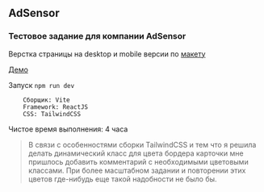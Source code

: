 ## AdSensor

### Тестовое задание для компании AdSensor

Верстка страницы на desktop и  mobile версии по [макету](https://www.figma.com/file/gItXdLAvDaPdVp7yh4mtgi/%D0%A2%D0%B5%D1%81%D1%82%D0%BE%D0%B2%D0%BE%D0%B5-%D0%B7%D0%B0%D0%B4%D0%B0%D0%BD%D0%B8%D0%B5.-%D0%92%D0%B5%D1%80%D1%81%D1%82%D0%BA%D0%B0?node-id=1%3A28&mode=dev)

[Демо](https://fancy-madeleine-77d5bc.netlify.app/)

Запуск
`npm run dev`

``` 
    Сборщик: Vite
    Framework: ReactJS
    CSS: TailwindCSS
```

Чистое время выполнения: 4 часа 

> В связи с особенностями сборки TailwindCSS и тем что я решила делать динамический класс для цвета бордера карточки мне пришлось добавить комментарий с необходимыми цветовыми классами. При более масштабном задании и повторении этих цветов где-нибудь еще такой надобности не было бы. 
